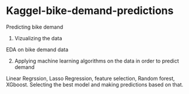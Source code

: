 # Kaggel-bike-demand-predictions

Predicting bike demand

1. Vizualizing the data

EDA on bike demand data

2. Applying machine learning algorithms on the data in order to predict demand

Linear Regrssion, Lasso Regression, feature selection, Random forest, XGboost. Selecting the best model and making predictions based on that.
